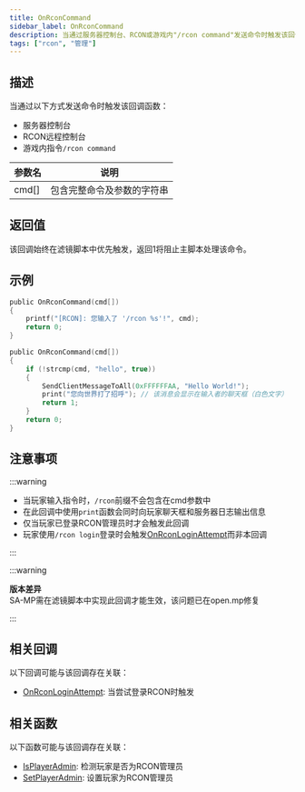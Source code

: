 ```yaml
---
title: OnRconCommand
sidebar_label: OnRconCommand
description: 当通过服务器控制台、RCON或游戏内"/rcon command"发送命令时触发该回调函数。
tags: ["rcon", "管理"]
---
```


## 描述

当通过以下方式发送命令时触发该回调函数：

- 服务器控制台
- RCON远程控制台
- 游戏内指令`/rcon command`

| 参数名 | 说明                       |
| ------ | -------------------------- |
| cmd[]  | 包含完整命令及参数的字符串 |

## 返回值

该回调始终在滤镜脚本中优先触发，返回1将阻止主脚本处理该命令。

## 示例

```c
public OnRconCommand(cmd[])
{
    printf("[RCON]: 您输入了 '/rcon %s'!", cmd);
    return 0;
}

public OnRconCommand(cmd[])
{
    if (!strcmp(cmd, "hello", true))
    {
        SendClientMessageToAll(0xFFFFFFAA, "Hello World!");
        print("您向世界打了招呼"); // 该消息会显示在输入者的聊天框（白色文字）
        return 1;
    }
    return 0;
}
```

## 注意事项

:::warning

- 当玩家输入指令时，`/rcon`前缀不会包含在cmd参数中
- 在此回调中使用`print`函数会同时向玩家聊天框和服务器日志输出信息
- 仅当玩家已登录RCON管理员时才会触发此回调
- 玩家使用`/rcon login`登录时会触发[OnRconLoginAttempt](OnRconLoginAttempt)而非本回调

:::

:::warning

**版本差异**  
SA-MP需在滤镜脚本中实现此回调才能生效，该问题已在open.mp修复

:::

## 相关回调

以下回调可能与该回调存在关联：

- [OnRconLoginAttempt](OnRconLoginAttempt): 当尝试登录RCON时触发

## 相关函数

以下函数可能与该回调存在关联：

- [IsPlayerAdmin](../functions/IsPlayerAdmin): 检测玩家是否为RCON管理员
- [SetPlayerAdmin](../functions/SetPlayerAdmin): 设置玩家为RCON管理员

